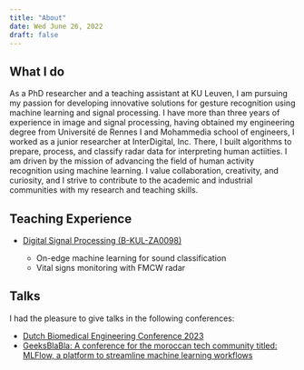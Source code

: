 ```yaml
---
title: "About"
date: Wed June 26, 2022
draft: false
---
```


## What I do

As a PhD researcher and a teaching assistant at KU Leuven, I am pursuing my passion for developing innovative solutions for gesture recognition using machine learning and signal processing. I have more than three years of experience in image and signal processing, having obtained my engineering degree from Université de Rennes I and Mohammedia school of engineers, I worked as a junior researcher at InterDigital, Inc. There, I built algorithms to prepare, process, and classify radar data for interpreting human actiities. I am driven by the mission of advancing the field of human activity recognition using machine learning. I value collaboration, creativity, and curiosity, and I strive to contribute to the academic and industrial communities with my research and teaching skills.

## Teaching Experience

- [Digital Signal Processing (B-KUL-ZA0098)](https://onderwijsaanbod.kuleuven.be/2023/syllabi/e/ZA0098E.htm#activetab=plaatsen_in_het_onderwijsaanbod_idp1503088)

    - On-edge machine learning for sound classification
    - Vital signs monitoring with FMCW radar


## Talks

I had the pleasure to give talks in the following conferences:

- [Dutch Biomedical Engineering Conference 2023](https://www.bme2023.nl/)
- [GeeksBlaBla: A conference for the moroccan tech community titled: MLFlow, a platform to streamline machine learning workflows](https://www.youtube.com/watch?v=rVLlGQcXgOQ&t=5829s)
